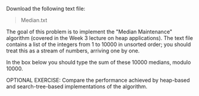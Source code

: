 Download the following text file:

> Median.txt

The goal of this problem is to implement the "Median Maintenance" algorithm (covered in the Week 3 lecture on heap applications). The text file contains a list of the integers from 1 to 10000 in unsorted order; you should treat this as a stream of numbers, arriving one by one.

In the box below you should type the sum of these 10000 medians, modulo 10000.

OPTIONAL EXERCISE: Compare the performance achieved by heap-based and search-tree-based implementations of the algorithm.